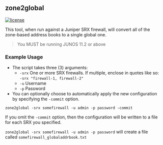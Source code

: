 ## zone2global
[![license](http://img.shields.io/badge/license-MIT-red.svg?style=flat)](https://raw.githubusercontent.com/scottdware/zone2global/master/LICENSE)

This tool, when run against a Juniper SRX firewall, will convert all of the zone-based address books to a single global one.
> You MUST be running JUNOS 11.2 or above

### Example Usage

* The script takes three (3) arguments:
	* `-srx` One or more SRX firewalls. If multiple, enclose in quotes like so: `-srx "firewall-1, firewall-2"`
	* `-u` Username
	* `-p` Password
* You can optionally choose to automatically apply the new configuration by specifying the `-commit` option.

`zone2global -srx somefirewall -u admin -p password -commit`

If you omit the `-commit` option, then the configuration will be written to a file for each SRX you specified.

`zone2global -srx somefirewall -u admin -p password` will create a file called `somefirewall_globaladdrbook.txt`

[license]: https://github.com/scottdware/zone2global/blob/master/LICENSE